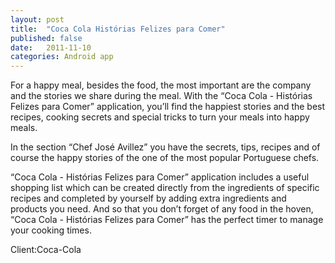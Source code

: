 ```yaml
---
layout: post
title:  "Coca Cola Histórias Felizes para Comer"
published: false
date:   2011-11-10
categories: Android app
---
```



For a happy meal, besides the food, the most important are the company and the stories we share during the meal. With the “Coca Cola - Histórias Felizes para Comer” application, you’ll find the happiest stories and the best recipes, cooking secrets and special tricks to turn your meals into happy meals.

In the section “Chef José Avillez” you have the secrets, tips, recipes and of course the happy stories of the one of the most popular Portuguese chefs. 

“Coca Cola - Histórias Felizes para Comer” application includes a useful shopping list which can be created directly from the ingredients of specific recipes and completed by yourself by adding extra ingredients and products you need. And so that you don’t forget of any food in the hoven, “Coca Cola - Histórias Felizes para Comer” has the perfect timer to manage your cooking times.


Client:Coca-Cola

[jekyll-gh]: https://github.com/mojombo/jekyll
[jekyll]:    http://jekyllrb.com
